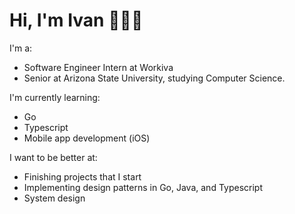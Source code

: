 # Hi, I'm Ivan 👨🏾‍💻

I'm a:

- Software Engineer Intern at Workiva
- Senior at Arizona State University, studying Computer Science.

I'm currently learning:

- Go 
- Typescript
- Mobile app development (iOS)

I want to be better at:

- Finishing projects that I start
- Implementing design patterns in Go, Java, and Typescript
- System design
